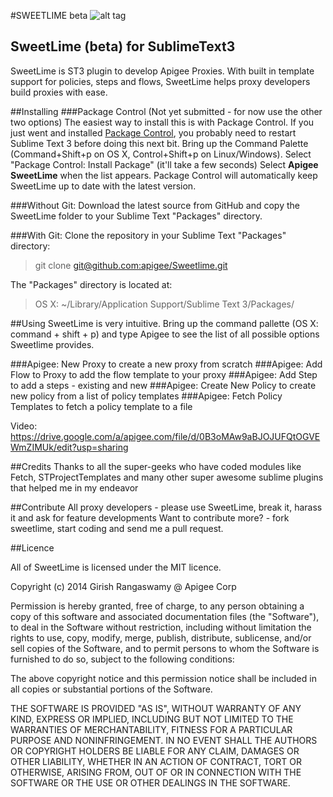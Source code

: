 #SWEETLIME beta
![alt tag](/https://cdn1.iconfinder.com/data/icons/Limon_iContainer/128/Lime.png)
## SweetLime (beta) for SublimeText3
SweetLime is ST3 plugin to develop Apigee Proxies. With built in template support for policies, steps and flows, SweetLime helps proxy developers build proxies with ease.

##Installing
###Package Control (Not yet submitted - for now use the other two options)
The easiest way to install this is with Package Control.
If you just went and installed [Package Control](http://wbond.net/sublime_packages/package_control), you probably need to restart Sublime Text 3 before doing this next bit.
Bring up the Command Palette (Command+Shift+p on OS X, Control+Shift+p on Linux/Windows).
Select "Package Control: Install Package" (it'll take a few seconds)
Select **Apigee SweetLime** when the list appears.
Package Control will automatically keep SweetLime up to date with the latest version.

###Without Git: 
Download the latest source from GitHub and copy the SweetLime folder to your Sublime Text "Packages" directory.

###With Git: 
Clone the repository in your Sublime Text "Packages" directory:

> git clone [git@github.com:apigee/Sweetlime.git]()

The "Packages" directory is located at:
> OS X: ~/Library/Application Support/Sublime Text 3/Packages/

##Using
SweetLime is very intuitive. Bring up the command pallette (OS X: command + shift + p) and type Apigee to see the list of all possible options Sweetlime provides.

###Apigee: New Proxy
to create a new proxy from scratch
###Apigee: Add Flow to Proxy
to add the flow template to your proxy
###Apigee: Add Step
to add a steps - existing and new
###Apigee: Create New Policy
to create new policy from a list of policy templates
###Apigee: Fetch Policy Templates
to fetch a policy template to a file

Video: https://drive.google.com/a/apigee.com/file/d/0B3oMAw9aBJOJUFQtOGVEWmZIMUk/edit?usp=sharing

##Credits
Thanks to all the super-geeks who have coded modules like Fetch, STProjectTemplates and many other super awesome sublime plugins that helped me in my endeavor

##Contribute
All proxy developers - please use SweetLime, break it, harass it and ask for feature developments
Want to contribute more? - fork sweetlime, start coding and send me a pull request.

##Licence

All of SweetLime is licensed under the MIT licence.

Copyright (c) 2014 Girish Rangaswamy @ Apigee Corp 

Permission is hereby granted, free of charge, to any person obtaining a copy of this software and associated documentation files (the "Software"), to deal in the Software without restriction, including without limitation the rights to use, copy, modify, merge, publish, distribute, sublicense, and/or sell copies of the Software, and to permit persons to whom the Software is furnished to do so, subject to the following conditions:

The above copyright notice and this permission notice shall be included in all copies or substantial portions of the Software.

THE SOFTWARE IS PROVIDED "AS IS", WITHOUT WARRANTY OF ANY KIND, EXPRESS OR IMPLIED, INCLUDING BUT NOT LIMITED TO THE WARRANTIES OF MERCHANTABILITY, FITNESS FOR A PARTICULAR PURPOSE AND NONINFRINGEMENT. IN NO EVENT SHALL THE AUTHORS OR COPYRIGHT HOLDERS BE LIABLE FOR ANY CLAIM, DAMAGES OR OTHER LIABILITY, WHETHER IN AN ACTION OF CONTRACT, TORT OR OTHERWISE, ARISING FROM, OUT OF OR IN CONNECTION WITH THE SOFTWARE OR THE USE OR OTHER DEALINGS IN THE SOFTWARE.






